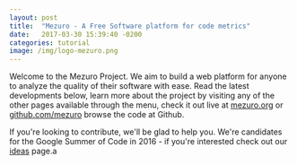 ```yaml
---
layout: post
title:  "Mezuro - A Free Software platform for code metrics"
date:   2017-03-30 15:39:40 -0200
categories: tutorial
image: /img/logo-mezuro.png
---
```


Welcome to the Mezuro Project. We aim to build a web platform for anyone to analyze the quality of their software with ease. Read the latest developments below, learn more about the project by visiting any of the other pages available through the menu, check it out live at [mezuro.org](http://mezuro.org) or [github.com/mezuro](https://github.com/mezuro) browse the code at Github.

If you're looking to contribute, we'll be glad to help you. We're candidates for the Google Summer of Code in 2016 - if you're interested check out our [ideas](/ideas) page.a